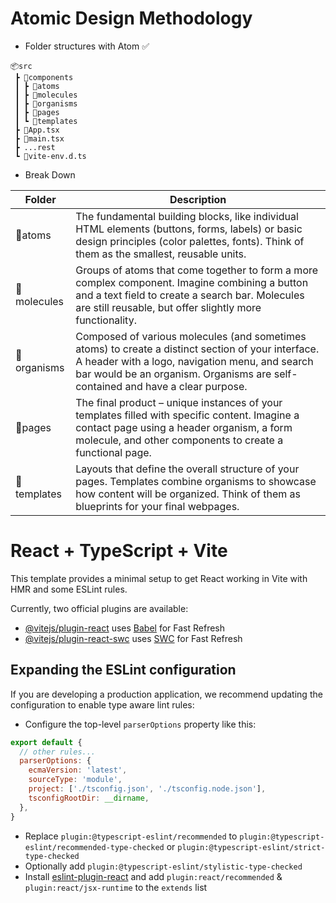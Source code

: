 # Atomic Design Methodology
- Folder structures with Atom ✅
```
📦src
 ┣ 📂components
 ┃ ┣ 📂atoms
 ┃ ┣ 📂molecules
 ┃ ┣ 📂organisms
 ┃ ┣ 📂pages
 ┃ ┗ 📂templates
 ┣ 📜App.tsx
 ┣ 📜main.tsx
 ┣ ...rest
 ┗ 📜vite-env.d.ts
 ```

 - Break Down

| Folder               | Description |
| -------------------- | ----------- |
| 📂atoms              | The fundamental building blocks, like individual HTML elements (buttons, forms, labels) or basic design principles (color palettes, fonts). Think of them as the smallest, reusable units.       |
| 📂molecules          | Groups of atoms that come together to form a more complex component. Imagine combining a button and a text field to create a search bar. Molecules are still reusable, but offer slightly more functionality.        |
| 📂organisms   | Composed of various molecules (and sometimes atoms) to create a distinct section of your interface. A header with a logo, navigation menu, and search bar would be an organism. Organisms are self-contained and have a clear purpose.        |
| 📂pages   | The final product –  unique instances of your templates filled with specific content.  Imagine a contact page using a header organism, a form molecule, and other components to create a functional page.        |
| 📂templates   | Layouts that define the overall structure of your pages. Templates combine organisms to showcase how content will be organized. Think of them as blueprints for your final webpages.        |
 
# React + TypeScript + Vite

This template provides a minimal setup to get React working in Vite with HMR and some ESLint rules.

Currently, two official plugins are available:

- [@vitejs/plugin-react](https://github.com/vitejs/vite-plugin-react/blob/main/packages/plugin-react/README.md) uses [Babel](https://babeljs.io/) for Fast Refresh
- [@vitejs/plugin-react-swc](https://github.com/vitejs/vite-plugin-react-swc) uses [SWC](https://swc.rs/) for Fast Refresh

## Expanding the ESLint configuration

If you are developing a production application, we recommend updating the configuration to enable type aware lint rules:

- Configure the top-level `parserOptions` property like this:

```js
export default {
  // other rules...
  parserOptions: {
    ecmaVersion: 'latest',
    sourceType: 'module',
    project: ['./tsconfig.json', './tsconfig.node.json'],
    tsconfigRootDir: __dirname,
  },
}
```

- Replace `plugin:@typescript-eslint/recommended` to `plugin:@typescript-eslint/recommended-type-checked` or `plugin:@typescript-eslint/strict-type-checked`
- Optionally add `plugin:@typescript-eslint/stylistic-type-checked`
- Install [eslint-plugin-react](https://github.com/jsx-eslint/eslint-plugin-react) and add `plugin:react/recommended` & `plugin:react/jsx-runtime` to the `extends` list
